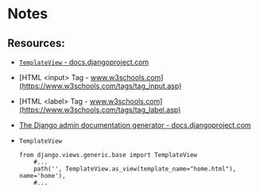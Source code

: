 # Notes

## Resources:
* [`TemplateView` - docs.djangoproject.com](https://docs.djangoproject.com/en/4.1/ref/class-based-views/base/#django.views.generic.base.TemplateView)
* [HTML \<input> Tag - www.w3schools.com](https://www.w3schools.com/tags/tag_input.asp)
* [HTML \<label> Tag - www.w3schools.com](https://www.w3schools.com/tags/tag_label.asp)
* [The Django admin documentation generator - docs.djangoproject.com](https://docs.djangoproject.com/en/4.1/ref/contrib/admin/admindocs/#module-django.contrib.admindocs)

* `TemplateView`
    ```
    from django.views.generic.base import TemplateView
        #...
        path('', TemplateView.as_view(template_name="home.html"), name='home'),
        #...
    ```